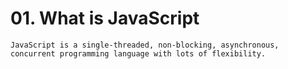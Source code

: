 # 01. What is JavaScript

```
JavaScript is a single-threaded, non-blocking, asynchronous, concurrent programming language with lots of flexibility.

```

